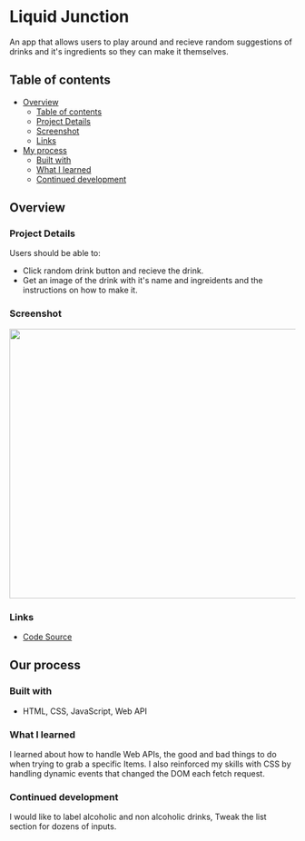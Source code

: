 # Liquid Junction

An app that allows users to play around and recieve random suggestions of drinks and it's ingredients so they can make it themselves.

## Table of contents

- [Overview](#overview)
  - [Table of contents](#table-of-contents)
  - [Project Details](#project-details)
  - [Screenshot](#screenshot)
  - [Links](#links)
- [My process](#my-process)
  - [Built with](#built-with)
  - [What I learned](#what-i-learned)
  - [Continued development](#continued-development)

## Overview

### Project Details

Users should be able to:

- Click random drink button and recieve the drink.
- Get an image of the drink with it's name and ingreidents and the instructions on how to make it.

### Screenshot

<img src = "https://user-images.githubusercontent.com/94102400/211699325-a31e6a0e-f735-44ac-8872-2635432f54be.png" width = 750 height = 475>





### Links

- [Code Source](https://liquid-junction.netlify.app)

## Our process

### Built with

- HTML, CSS, JavaScript, Web API

### What I learned

I learned about how to handle Web APIs, the good and bad things to do when trying to grab a specific Items.
I also reinforced my skills with CSS by handling dynamic events that changed the DOM each fetch request. 
 
### Continued development

I would like to label alcoholic and non alcoholic drinks,  Tweak the list section for dozens of inputs.
